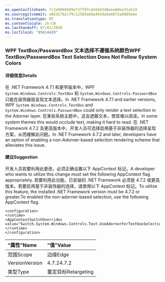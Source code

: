 ```yaml
---
ms.openlocfilehash: 7c2e80669d9ef27f87cde9442d8eeab0ee31a524
ms.sourcegitcommit: e02d17b2cf9c1258dadda4810a5e6072a0089aee
ms.translationtype: HT
ms.contentlocale: zh-CN
ms.lasthandoff: 07/01/2020
ms.locfileid: "85614420"
---
```

### <a name="wpf-textboxpasswordbox-text-selection-does-not-follow-system-colors"></a><span data-ttu-id="f547c-101">WPF TextBox/PasswordBox 文本选择不遵循系统颜色</span><span class="sxs-lookup"><span data-stu-id="f547c-101">WPF TextBox/PasswordBox Text Selection Does Not Follow System Colors</span></span>

#### <a name="details"></a><span data-ttu-id="f547c-102">详细信息</span><span class="sxs-lookup"><span data-stu-id="f547c-102">Details</span></span>

<span data-ttu-id="f547c-103">在 .NET Framework 4.7.1 和更早版本中，WPF `System.Windows.Controls.TextBox` 和 `System.Windows.Controls.PasswordBox` 只能在装饰器层呈现文本选择。</span><span class="sxs-lookup"><span data-stu-id="f547c-103">In .NET Framework 4.7.1 and earlier versions, WPF `System.Windows.Controls.TextBox` and `System.Windows.Controls.PasswordBox` could only render a text selection in the Adorner layer.</span></span> <span data-ttu-id="f547c-104">在某些系统主题中，这会遮蔽文本，使其难以阅读。</span><span class="sxs-lookup"><span data-stu-id="f547c-104">In some system themes this would occlude text, making it hard to read.</span></span>  <span data-ttu-id="f547c-105">在 .NET Framework 4.7.2 及更高版本中，开发人员可选择启用基于非装饰器的选择呈现方案，从而缓解此问题。</span><span class="sxs-lookup"><span data-stu-id="f547c-105">In .NET Framework 4.7.2 and later, developers have an option of enabling a non-Adorner-based selection rendering scheme that alleviates this issue.</span></span>

#### <a name="suggestion"></a><span data-ttu-id="f547c-106">建议</span><span class="sxs-lookup"><span data-stu-id="f547c-106">Suggestion</span></span>

<span data-ttu-id="f547c-107">开发人员若要利用此更改，必须正确设置以下 AppContext 标记。</span><span class="sxs-lookup"><span data-stu-id="f547c-107">A developer who wants to utilize this change must set the following AppContext flag appropriately.</span></span>  <span data-ttu-id="f547c-108">若要利用此功能，已安装的 .NET Framework 必须是 4.7.2 或更高版本。若要启用基于非装饰器的选择，请使用以下 AppContext 标记。</span><span class="sxs-lookup"><span data-stu-id="f547c-108">To utilize this feature, the installed .NET Framework version must be 4.7.2 or greater.To enabled the non-adorner-based selection, use the following AppContext flag.</span></span><pre><code class="lang-xml">&lt;configuration&gt;&#13;&#10;&lt;runtime&gt;&#13;&#10;&lt;AppContextSwitchOverrides value=&quot;Switch.System.Windows.Controls.Text.UseAdornerForTextboxSelectionRendering=false&quot;/&gt;&#13;&#10;&lt;/runtime&gt;&#13;&#10;&lt;/configuration&gt;&#13;&#10;</code></pre>

| <span data-ttu-id="f547c-109">“属性”</span><span class="sxs-lookup"><span data-stu-id="f547c-109">Name</span></span>    | <span data-ttu-id="f547c-110">“值”</span><span class="sxs-lookup"><span data-stu-id="f547c-110">Value</span></span>       |
|:--------|:------------|
| <span data-ttu-id="f547c-111">范围</span><span class="sxs-lookup"><span data-stu-id="f547c-111">Scope</span></span>   | <span data-ttu-id="f547c-112">边缘</span><span class="sxs-lookup"><span data-stu-id="f547c-112">Edge</span></span>        |
| <span data-ttu-id="f547c-113">Version</span><span class="sxs-lookup"><span data-stu-id="f547c-113">Version</span></span> | <span data-ttu-id="f547c-114">4.7.2</span><span class="sxs-lookup"><span data-stu-id="f547c-114">4.7.2</span></span>       |
| <span data-ttu-id="f547c-115">类型</span><span class="sxs-lookup"><span data-stu-id="f547c-115">Type</span></span>    | <span data-ttu-id="f547c-116">重定目标</span><span class="sxs-lookup"><span data-stu-id="f547c-116">Retargeting</span></span> |
